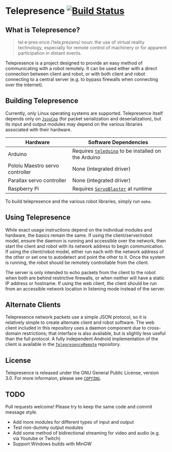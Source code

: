 Telepresence [![Build Status](https://travis-ci.org/Techwolfy/telepresence.svg?branch=master)](https://travis-ci.org/Techwolfy/telepresence)
============


What is Telepresence?
---------------------

> tel·e·pres·ence /ˈteləˌprezəns/ noun: the use of virtual reality technology, especially for remote control of machinery or for apparent participation in distant events.

Telepresence is a project designed to provide an easy method of communicating with a robot remotely. It can be used either with a direct connection between client and robot, or with both client and robot connecting to a central server (e.g. to bypass firewalls when connecting over the internet).


Building Telepresence
---------------------

Currently, only Linux operating systems are supported. Telepresence itself depends only on [`JsonCpp`](https://github.com/open-source-parsers/jsoncpp) (for packet serialization and deserialization), but its input and output modules may depend on the various libraries associated with their hardware.

| Hardware							|	Software Dependencies																					|
|-----------------------------------|-----------------------------------------------------------------------------------------------------------|
| Arduino							|	Requires [`teleduino`](https://github.com/techwolfy/teleduino) to be installed on the Arduino			|
| Pololu Maestro servo controller	|	None (integrated driver)																				|
| Parallax servo controller			|	None (integrated driver)																				|
| Raspberry Pi						|	Requires [`ServoBlaster`](https://github.com/richardghirst/PiBits/tree/master/ServoBlaster) at runtime	|

To build telepresence and the various robot libraries, simply run `make`.


Using Telepresence
------------------

While exact usage instructions depend on the individual modules and hardware, the basics remain the same. If using the client/server/robot model, ensure the daemon is running and accessible over the network, then start the client and robot with its network address to begin communication. If using the client/robot model, either run each with the network address of the other or set one to autodetect and point the other to it. Once the system is running, the robot should be remotely controllable from the client.

The server is only intended to echo packets from the client to the robot when both are behind restrictive firewalls, or when neither will have a static IP address or hostname. If using the web client, the client should be run from an accessible network location in listening mode instead of the server.


Alternate Clients
-----------------

Telepresence network packets use a simple JSON protocol, so it is relatively simple to create alternate client and robot software. The web client included in this repository uses a daemon component due to cross-domain restrictions; that interface is also available, but is slightly less useful than the full protocol. A fully independent Android implementation of the client is available in the [`TelepresenceRemote`](https://github.com/Techwolfy/TelepresenceRemote) repository.


License
-------

Telepresence is released under the GNU General Public License, version 3.0. For more informaion, please see [`COPYING`](COPYING).


TODO
----

Pull requests welcome! Please try to keep the same code and commit message style.

* Add more modules for different types of input and output
* Test non-dummy output modules
* Add some method of bidirectional streaming for video and audio (e.g. via Youtube or Twitch)
* Support Windows builds with MinGW
